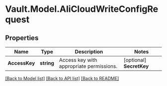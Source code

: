 # Vault.Model.AliCloudWriteConfigRequest

## Properties

Name | Type | Description | Notes
------------ | ------------- | ------------- | -------------
**AccessKey** | **string** | Access key with appropriate permissions. | [optional] **SecretKey** | **string** | Secret key with appropriate permissions. | [optional] 

[[Back to Model list]](../README.md#documentation-for-models) [[Back to API list]](../README.md#documentation-for-api-endpoints) [[Back to README]](../README.md)

